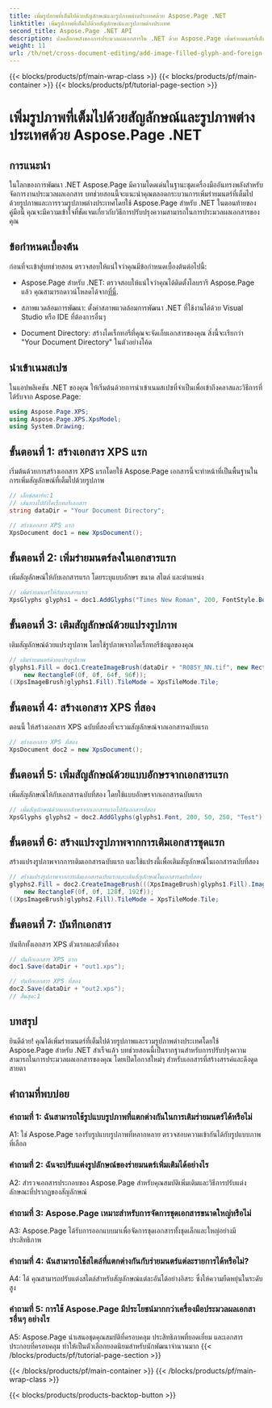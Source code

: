 ```yaml
---
title: เพิ่มรูปภาพที่เต็มไปด้วยสัญลักษณ์และรูปภาพต่างประเทศด้วย Aspose.Page .NET
linktitle: เพิ่มรูปภาพที่เต็มไปด้วยสัญลักษณ์และรูปภาพต่างประเทศ
second_title: Aspose.Page .NET API
description: ปลดล็อกพลังของการประมวลผลเอกสารใน .NET ด้วย Aspose.Page เพิ่มร่ายมนตร์ที่เต็มไปด้วยรูปภาพได้อย่างง่ายดาย ปรับปรุงภาพและปรับปรุงขั้นตอนการทำงานของคุณ
weight: 11
url: /th/net/cross-document-editing/add-image-filled-glyph-and-foreign-image/
---
```


{{< blocks/products/pf/main-wrap-class >}}
{{< blocks/products/pf/main-container >}}
{{< blocks/products/pf/tutorial-page-section >}}

# เพิ่มรูปภาพที่เต็มไปด้วยสัญลักษณ์และรูปภาพต่างประเทศด้วย Aspose.Page .NET

## การแนะนำ

ในโลกของการพัฒนา .NET Aspose.Page มีความโดดเด่นในฐานะชุดเครื่องมืออันทรงพลังสำหรับจัดการงานประมวลผลเอกสาร บทช่วยสอนนี้จะแนะนำคุณตลอดกระบวนการเพิ่มร่ายมนตร์ที่เต็มไปด้วยรูปภาพและการรวมรูปภาพต่างประเทศโดยใช้ Aspose.Page สำหรับ .NET ในตอนท้ายของคู่มือนี้ คุณจะมีความเข้าใจที่ชัดเจนเกี่ยวกับวิธีการปรับปรุงความสามารถในการประมวลผลเอกสารของคุณ

## ข้อกำหนดเบื้องต้น

ก่อนที่จะเข้าสู่บทช่วยสอน ตรวจสอบให้แน่ใจว่าคุณมีข้อกำหนดเบื้องต้นต่อไปนี้:

-  Aspose.Page สำหรับ .NET: ตรวจสอบให้แน่ใจว่าคุณได้ติดตั้งไลบรารี Aspose.Page แล้ว คุณสามารถดาวน์โหลดได้จาก[ที่นี่](https://releases.aspose.com/page/net/).

- สภาพแวดล้อมการพัฒนา: ตั้งค่าสภาพแวดล้อมการพัฒนา .NET ที่ใช้งานได้ด้วย Visual Studio หรือ IDE ที่ต้องการอื่นๆ

- Document Directory: สร้างไดเร็กทอรีที่คุณจะจัดเก็บเอกสารของคุณ สิ่งนี้จะเรียกว่า "Your Document Directory" ในตัวอย่างโค้ด

## นำเข้าเนมสเปซ

ในแอปพลิเคชัน .NET ของคุณ ให้เริ่มต้นด้วยการนำเข้าเนมสเปซที่จำเป็นเพื่อเข้าถึงคลาสและวิธีการที่ได้รับจาก Aspose.Page:

```csharp
using Aspose.Page.XPS;
using Aspose.Page.XPS.XpsModel;
using System.Drawing;
```

## ขั้นตอนที่ 1: สร้างเอกสาร XPS แรก

เริ่มต้นด้วยการสร้างเอกสาร XPS แรกโดยใช้ Aspose.Page เอกสารนี้จะทำหน้าที่เป็นพื้นฐานในการเพิ่มสัญลักษณ์ที่เต็มไปด้วยรูปภาพ

```csharp
// เอ็กซ์สตาร์ท:1
// เส้นทางไปยังไดเร็กทอรีเอกสาร
string dataDir = "Your Document Directory";

// สร้างเอกสาร XPS แรก
XpsDocument doc1 = new XpsDocument();
```

## ขั้นตอนที่ 2: เพิ่มร่ายมนตร์ลงในเอกสารแรก

เพิ่มสัญลักษณ์ให้กับเอกสารแรก โดยระบุแบบอักษร ขนาด สไตล์ และตำแหน่ง

```csharp
// เพิ่มร่ายมนตร์ให้กับเอกสารแรก
XpsGlyphs glyphs1 = doc1.AddGlyphs("Times New Roman", 200, FontStyle.Bold, 50, 250, "Test");
```

## ขั้นตอนที่ 3: เติมสัญลักษณ์ด้วยแปรงรูปภาพ

เติมสัญลักษณ์ด้วยแปรงรูปภาพ โดยใช้รูปภาพจากไดเร็กทอรีข้อมูลของคุณ

```csharp
// เติมร่ายมนตร์ด้วยแปรงรูปภาพ
glyphs1.Fill = doc1.CreateImageBrush(dataDir + "R08SY_NN.tif", new RectangleF(0f, 0f, 128f, 192f),
    new RectangleF(0f, 0f, 64f, 96f));
((XpsImageBrush)glyphs1.Fill).TileMode = XpsTileMode.Tile;
```

## ขั้นตอนที่ 4: สร้างเอกสาร XPS ที่สอง

ตอนนี้ ให้สร้างเอกสาร XPS ฉบับที่สองที่จะรวมสัญลักษณ์จากเอกสารฉบับแรก

```csharp
// สร้างเอกสาร XPS ที่สอง
XpsDocument doc2 = new XpsDocument();
```

## ขั้นตอนที่ 5: เพิ่มสัญลักษณ์ด้วยแบบอักษรจากเอกสารแรก

เพิ่มสัญลักษณ์ให้กับเอกสารฉบับที่สอง โดยใช้แบบอักษรจากเอกสารฉบับแรก

```csharp
// เพิ่มสัญลักษณ์ด้วยแบบอักษรจากเอกสารแรกไปยังเอกสารที่สอง
XpsGlyphs glyphs2 = doc2.AddGlyphs(glyphs1.Font, 200, 50, 250, "Test");
```

## ขั้นตอนที่ 6: สร้างแปรงรูปภาพจากการเติมเอกสารชุดแรก

สร้างแปรงรูปภาพจากการเติมเอกสารฉบับแรก และใช้แปรงนี้เพื่อเติมสัญลักษณ์ในเอกสารฉบับที่สอง

```csharp
// สร้างแปรงรูปภาพจากการเติมเอกสารฉบับแรกและเติมสัญลักษณ์ในเอกสารฉบับที่สอง
glyphs2.Fill = doc2.CreateImageBrush(((XpsImageBrush)glyphs1.Fill).Image, new RectangleF(0f, 0f, 128f, 192f),
    new RectangleF(0f, 0f, 128f, 192f));
((XpsImageBrush)glyphs2.Fill).TileMode = XpsTileMode.Tile;
```

## ขั้นตอนที่ 7: บันทึกเอกสาร

บันทึกทั้งเอกสาร XPS ตัวแรกและตัวที่สอง

```csharp
// บันทึกเอกสาร XPS แรก
doc1.Save(dataDir + "out1.xps");

// บันทึกเอกสาร XPS ที่สอง
doc2.Save(dataDir + "out2.xps");
// สิ้นสุด:1
```

## บทสรุป

ยินดีด้วย! คุณได้เพิ่มร่ายมนตร์ที่เต็มไปด้วยรูปภาพและรวมรูปภาพต่างประเทศโดยใช้ Aspose.Page สำหรับ .NET สำเร็จแล้ว บทช่วยสอนนี้เป็นรากฐานสำหรับการปรับปรุงความสามารถในการประมวลผลเอกสารของคุณ โดยเปิดโอกาสใหม่ๆ สำหรับเอกสารที่สร้างสรรค์และดึงดูดสายตา

## คำถามที่พบบ่อย

### คำถามที่ 1: ฉันสามารถใช้รูปแบบรูปภาพที่แตกต่างกันในการเติมร่ายมนตร์ได้หรือไม่

A1: ใช่ Aspose.Page รองรับรูปแบบรูปภาพที่หลากหลาย ตรวจสอบความเข้ากันได้กับรูปแบบภาพที่เลือก

### คำถามที่ 2: ฉันจะปรับแต่งรูปลักษณ์ของร่ายมนตร์เพิ่มเติมได้อย่างไร

A2: สำรวจเอกสารประกอบของ Aspose.Page สำหรับคุณสมบัติเพิ่มเติมและวิธีการปรับแต่งลักษณะที่ปรากฏของสัญลักษณ์

### คำถามที่ 3: Aspose.Page เหมาะสำหรับการจัดการชุดเอกสารขนาดใหญ่หรือไม่

A3: Aspose.Page ได้รับการออกแบบมาเพื่อจัดการชุดเอกสารทั้งชุดเล็กและใหญ่อย่างมีประสิทธิภาพ

### คำถามที่ 4: ฉันสามารถใช้สไตล์ที่แตกต่างกันกับร่ายมนตร์แต่ละรายการได้หรือไม่?

A4: ได้ คุณสามารถปรับแต่งสไตล์สำหรับสัญลักษณ์แต่ละอันได้อย่างอิสระ ซึ่งให้ความยืดหยุ่นในระดับสูง

### คำถามที่ 5: การใช้ Aspose.Page มีประโยชน์มากกว่าเครื่องมือประมวลผลเอกสารอื่นๆ อย่างไร

A5: Aspose.Page นำเสนอชุดคุณสมบัติที่ครอบคลุม ประสิทธิภาพที่ยอดเยี่ยม และเอกสารประกอบที่ครอบคลุม ทำให้เป็นตัวเลือกยอดนิยมสำหรับนักพัฒนาจำนวนมาก
{{< /blocks/products/pf/tutorial-page-section >}}

{{< /blocks/products/pf/main-container >}}
{{< /blocks/products/pf/main-wrap-class >}}

{{< blocks/products/products-backtop-button >}}
